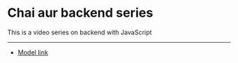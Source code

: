 # Chai aur backend series

This is a video series on backend with JavaScript

---

- [Model link](www.hero.com)